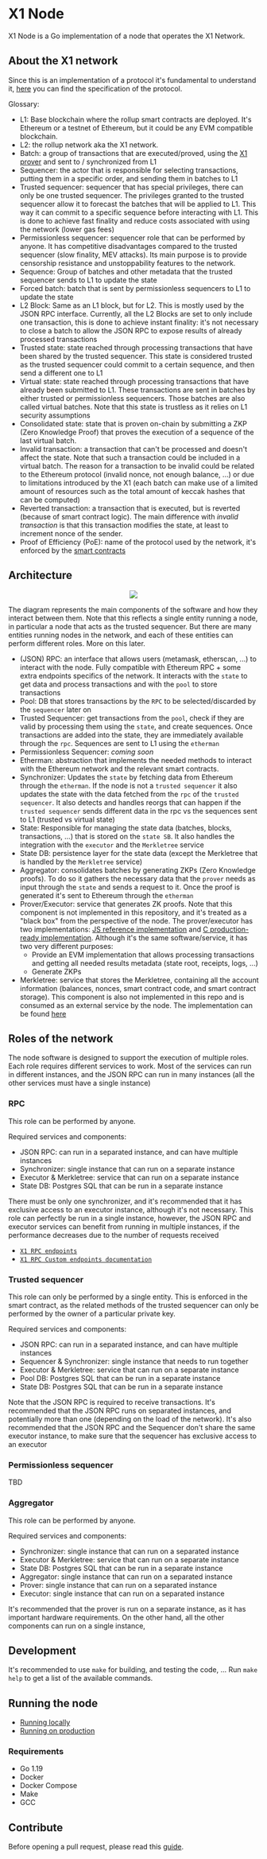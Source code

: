 # X1 Node

X1 Node is a Go implementation of a node that operates the X1 Network.

## About the X1 network

Since this is an implementation of a protocol it's fundamental to understand it, [here](https://www.okx.com/x1/docs/technology/overview/x1-architecture) you can find the specification of the protocol.

Glossary:

- L1: Base blockchain where the rollup smart contracts are deployed. It's Ethereum or a testnet of Ethereum, but it could be any EVM compatible blockchain.
- L2: the rollup network aka the X1 network.
- Batch: a group of transactions that are executed/proved, using the [X1 prover](https://github.com/okx/x1-prover) and sent to / synchronized from L1
- Sequencer: the actor that is responsible for selecting transactions, putting them in a specific order, and sending them in batches to L1
- Trusted sequencer: sequencer that has special privileges, there can only be one trusted sequencer. The privileges granted to the trusted sequencer allow it to forecast the batches that will be applied to L1. This way it can commit to a specific sequence before interacting with L1. This is done to achieve fast finality and reduce costs associated with using the network (lower gas fees)
- Permissionless sequencer: sequencer role that can be performed by anyone. It has competitive disadvantages compared to the trusted sequencer (slow finality, MEV attacks). Its main purpose is to provide censorship resistance and unstoppability features to the network.
- Sequence: Group of batches and other metadata that the trusted sequencer sends to L1 to update the state
- Forced batch: batch that is sent by permissionless sequencers to L1 to update the state
- L2 Block: Same as an L1 block, but for L2. This is mostly used by the JSON RPC interface. Currently, all the L2 Blocks are set to only include one transaction, this is done to achieve instant finality: it's not necessary to close a batch to allow the JSON RPC to expose results of already processed transactions
- Trusted state: state reached through processing transactions that have been shared by the trusted sequencer. This state is considered trusted as the trusted sequencer could commit to a certain sequence, and then send a different one to L1
- Virtual state: state reached through processing transactions that have already been submitted to L1. These transactions are sent in batches by either trusted or permissionless sequencers. Those batches are also called virtual batches. Note that this state is trustless as it relies on L1 security assumptions
- Consolidated state: state that is proven on-chain by submitting a ZKP (Zero Knowledge Proof) that proves the execution of a sequence of the last virtual batch.
- Invalid transaction: a transaction that can't be processed and doesn't affect the state. Note that such a transaction could be included in a virtual batch. The reason for a transaction to be invalid could be related to the Ethereum protocol (invalid nonce, not enough balance, ...) or due to limitations introduced by the X1 (each batch can make use of a limited amount of resources such as the total amount of keccak hashes that can be computed)
- Reverted transaction: a transaction that is executed, but is reverted (because of smart contract logic). The main difference with *invalid transaction* is that this transaction modifies the state, at least to increment nonce of the sender.
- Proof of Efficiency (PoE): name of the protocol used by the network, it's enforced by the [smart contracts](https://github.com/okx/x1-contracts)

## Architecture

<p align="center">
  <img src="./docs/architecture.drawio.png"/>
</p>

The diagram represents the main components of the software and how they interact between them. Note that this reflects a single entity running a node, in particular a node that acts as the trusted sequencer. But there are many entities running nodes in the network, and each of these entities can perform different roles. More on this later.

- (JSON) RPC: an interface that allows users (metamask, etherscan, ...) to interact with the node. Fully compatible with Ethereum RPC + some extra endpoints specifics of the network. It interacts with the `state` to get data and process transactions and with the `pool` to store transactions
- Pool: DB that stores transactions by the `RPC` to be selected/discarded by the `sequencer` later on
- Trusted Sequencer: get transactions from the `pool`, check if they are valid by processing them using the `state`, and create sequences. Once transactions are added into the state, they are immediately available through the `rpc`. Sequences are sent to L1 using the `etherman`
- Permissionless Sequencer: *coming soon*
- Etherman: abstraction that implements the needed methods to interact with the Ethereum network and the relevant smart contracts.
- Synchronizer: Updates the `state` by fetching data from Ethereum through the `etherman`. If the node is not a `trusted sequencer` it also updates the state with the data fetched from the `rpc` of the `trusted sequencer`. It also detects and handles reorgs that can happen if the `trusted sequencer` sends different data in the rpc vs the sequences sent to L1 (trusted vs virtual state)
- State: Responsible for managing the state data (batches, blocks, transactions, ...) that is stored on the `state SB`. It also handles the integration with the `executor` and the `Merkletree` service
- State DB: persistence layer for the state data (except the Merkletree that is handled by the `Merkletree` service)
- Aggregator: consolidates batches by generating ZKPs (Zero Knowledge proofs). To do so it gathers the necessary data that the `prover` needs as input through the `state` and sends a request to it. Once the proof is generated it's sent to Ethereum through the `etherman`
- Prover/Executor: service that generates ZK proofs. Note that this component is not implemented in this repository, and it's treated as a "black box" from the perspective of the node. The prover/executor has two implementations: [JS reference implementation](https://github.com/0xPolygonHermez/zkevm-proverjs) and [C production-ready implementation](https://github.com/okx/x1-prover). Although it's the same software/service, it has two very different purposes:
  - Provide an EVM implementation that allows processing transactions and getting all needed results metadata (state root, receipts, logs, ...)
  - Generate ZKPs
- Merkletree: service that stores the Merkletree, containing all the account information (balances, nonces, smart contract code, and smart contract storage). This component is also not implemented in this repo and is consumed as an external service by the node. The implementation can be found [here](https://github.com/okx/x1-prover)

## Roles of the network

The node software is designed to support the execution of multiple roles. Each role requires different services to work. Most of the services can run in different instances, and the JSON RPC can run in many instances (all the other services must have a single instance)

### RPC

This role can be performed by anyone.

Required services and components:

- JSON RPC: can run in a separated instance, and can have multiple instances
- Synchronizer: single instance that can run on a separate instance
- Executor & Merkletree: service that can run on a separate instance
- State DB: Postgres SQL that can be run in a separate instance

There must be only one synchronizer, and it's recommended that it has exclusive access to an executor instance, although it's not necessary. This role can perfectly be run in a single instance, however, the JSON RPC and executor services can benefit from running in multiple instances, if the performance decreases due to the number of requests received

- [`X1 RPC endpoints`](./docs/json-rpc-endpoints.md)
- [`X1 RPC Custom endpoints documentation`](./docs/zkEVM-custom-endpoints.md)

### Trusted sequencer

This role can only be performed by a single entity. This is enforced in the smart contract, as the related methods of the trusted sequencer can only be performed by the owner of a particular private key.

Required services and components:

- JSON RPC: can run in a separated instance, and can have multiple instances
- Sequencer & Synchronizer: single instance that needs to run together
- Executor & Merkletree: service that can run on a separate instance
- Pool DB: Postgres SQL that can be run in a separate instance
- State DB: Postgres SQL that can be run in a separate instance

Note that the JSON RPC is required to receive transactions. It's recommended that the JSON RPC runs on separated instances, and potentially more than one (depending on the load of the network). It's also recommended that the JSON RPC and the Sequencer don't share the same executor instance, to make sure that the sequencer has exclusive access to an executor

### Permissionless sequencer

TBD

### Aggregator

This role can be performed by anyone.

Required services and components:

- Synchronizer: single instance that can run on a separated instance
- Executor & Merkletree: service that can run on a separate instance
- State DB: Postgres SQL that can be run in a separate instance
- Aggregator: single instance that can run on a separated instance
- Prover: single instance that can run on a separated instance
- Executor: single instance that can run on a separated instance

It's recommended that the prover is run on a separate instance, as it has important hardware requirements. On the other hand, all the other components can run on a single instance,

## Development

It's recommended to use `make` for building, and testing the code, ... Run `make help` to get a list of the available commands.

## Running the node

- [Running locally](docs/running_local.md)
- [Running on production](docs/production-setup.md)

### Requirements

- Go 1.19
- Docker
- Docker Compose
- Make
- GCC

## Contribute

Before opening a pull request, please read this [guide](CONTRIBUTING.md).


